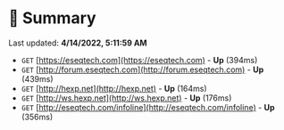 # 📖 Summary
Last updated: **4/14/2022, 5:11:59 AM**

- `GET` [https://eseqtech.com](https://eseqtech.com) - **Up** (394ms)
- `GET` [http://forum.eseqtech.com](http://forum.eseqtech.com) - **Up** (439ms)
- `GET` [http://hexp.net](http://hexp.net) - **Up** (164ms)
- `GET` [http://ws.hexp.net](http://ws.hexp.net) - **Up** (176ms)
- `GET` [http://eseqtech.com/infoline](http://eseqtech.com/infoline) - **Up** (356ms)
